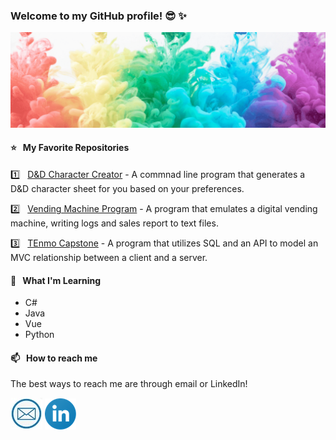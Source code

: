 ### Welcome to my GitHub profile! 😎 ✨

![](https://raw.githubusercontent.com/PrestonRamsay/PrestonRamsay/master/images/Banner.png)

#### ⭐️ &nbsp;  My Favorite Repositories

1️⃣ &nbsp; [D&D Character Creator](https://github.com/PrestonRamsay/DnD-Character-Creator) - A commnad line program that generates a D&D character sheet for you based on your preferences.

2️⃣ &nbsp; [Vending Machine Program](https://github.com/PrestonRamsay/Vending-Machine-Program) - A program that emulates a digital vending machine, writing logs and sales report to text files.

3️⃣ &nbsp; [TEnmo Capstone](https://github.com/PrestonRamsay/TEnmo-Capstone) - A program that utilizes SQL and an API to model an MVC relationship between a client and a server.

#### 🌱  &nbsp; What I'm Learning

* C#
* Java
* Vue
* Python

#### 📫 &nbsp;  How to reach me

The best ways to reach me are through email or LinkedIn!

[![Email](https://raw.githubusercontent.com/PrestonRamsay/PrestonRamsay/master/images/email.png)](https://preston.ramsay@outlook.com)
[![LinkedIn](https://raw.githubusercontent.com/PrestonRamsay/PrestonRamsay/master/images/linkedin.png)](https://www.linkedin.com/in/prestonramsay/)

